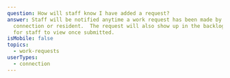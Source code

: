 ```yaml
---
question: How will staff know I have added a request?
answer: Staff will be notified anytime a work request has been made by a
  connection or resident.  The request will also show up in the backlog section
  for staff to view once submitted.
isMobile: false
topics:
  - work-requests
userTypes:
  - connection
---
```

